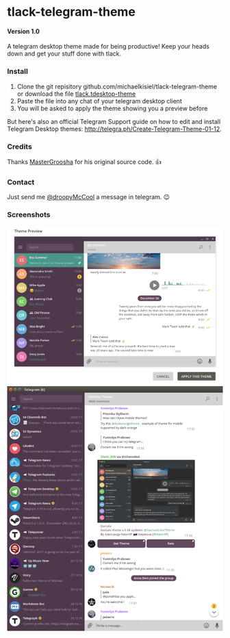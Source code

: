# tlack-telegram-theme
#### Version 1.0
A telegram desktop theme made for being productive! Keep your heads down and get your stuff done with tlack.

### Install
1. Clone the git repisitory github.com/michaelkisiel/tlack-telegram-theme or download the file [tlack.tdesktop-theme](https://github.com/michaelkisiel/tlack-telegram-theme/blob/master/tlack.tdesktop-theme)
2. Paste the file into any chat of your telegram desktop client
3. You will be asked to apply the theme showing you a preview before

But here's also an official Telegram Support guide on how to edit and install Telegram Desktop themes: http://telegra.ph/Create-Telegram-Theme-01-12.

### Credits
Thanks [MasterGroosha](https://github.com/MasterGroosha/telegram-soliddark-theme) for his original source code. :thumbsup:

### Contact
Just send me [@droopyMcCool](https://t.me/droopymccool) a message in telegram. :wink:

### Screenshots
![](TlackScreenshot.png)
![](tlack-telegram-theme.png)
